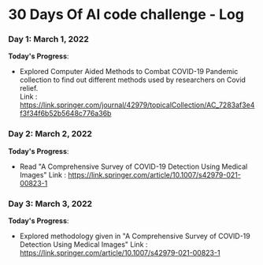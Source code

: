# 30 Days Of AI code challenge - Log 

### Day 1: March 1, 2022

**Today's Progress**:
- Explored Computer Aided Methods to Combat COVID-19 Pandemic collection to find out different methods used by researchers on Covid relief.  
Link : https://link.springer.com/journal/42979/topicalCollection/AC_7283af3e4f3f34f6b52b5648c776a36b

### Day 2: March 2, 2022

**Today's Progress**:
- Read "A Comprehensive Survey of COVID-19 Detection Using Medical Images"
Link : https://link.springer.com/article/10.1007/s42979-021-00823-1

### Day 3: March 3, 2022

**Today's Progress**:
- Explored methodology given in "A Comprehensive Survey of COVID-19 Detection Using Medical Images"
Link : https://link.springer.com/article/10.1007/s42979-021-00823-1